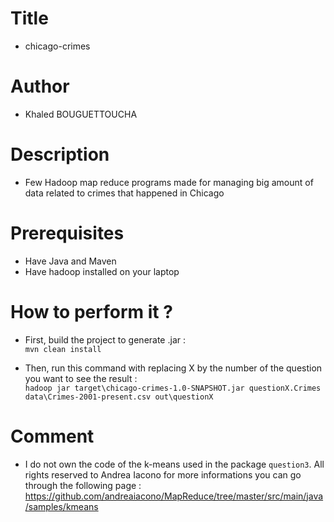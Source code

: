 # Title
- chicago-crimes

# Author
- Khaled BOUGUETTOUCHA

# Description
- Few Hadoop map reduce programs made for managing big amount of data related to crimes that happened in Chicago

# Prerequisites
- Have Java and Maven 
- Have hadoop installed on your laptop

# How to perform it ?
- First, build the project to generate .jar : <br />
``` mvn clean install ``` <br />

- Then, run this command with replacing X by the number of the question you want to see the result : <br />
``` hadoop jar target\chicago-crimes-1.0-SNAPSHOT.jar questionX.Crimes data\Crimes-2001-present.csv out\questionX ```

# Comment
- I do not own the code of the k-means used in the package ``` question3 ```. All rights reserved to Andrea Iacono for more informations you can go through the following page : https://github.com/andreaiacono/MapReduce/tree/master/src/main/java/samples/kmeans
